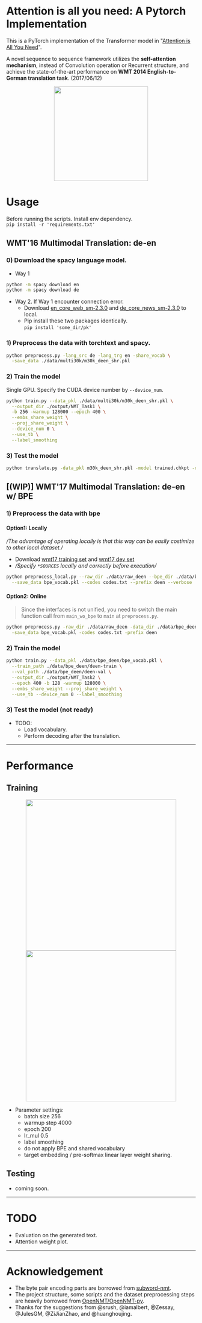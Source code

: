 # Attention is all you need: A Pytorch Implementation

This is a PyTorch implementation of the Transformer model in "[Attention is All You Need](https://arxiv.org/abs/1706.03762)". 


A novel sequence to sequence framework utilizes the **self-attention mechanism**, instead of Convolution operation or Recurrent structure, and achieve the state-of-the-art performance on **WMT 2014 English-to-German translation task**. (2017/06/12)


<p align="center">
<img src="http://imgur.com/1krF2R6.png" width="250">
</p>


# Usage
Before running the scripts. Install env dependency. \
```pip install -r 'requirements.txt'```

## WMT'16 Multimodal Translation: de-en
### 0) Download the spacy language model.
- Way 1
```bash
python -m spacy download en
python -m spacy download de
```
- Way 2. If Way 1 encounter connection error.
  - Download [en_core_web_sm-2.3.0](https://github.com/explosion/spacy-models/releases/download/en_core_web_sm-2.3.0/en_core_web_sm-2.3.0.tar.gz) and [de_core_news_sm-2.3.0](https://github.com/explosion/spacy-models/releases/download/en_core_web_sm-2.3.0/en_core_web_sm-2.3.0.tar.gz) to local.
  - Pip install these two packages identically. \
  ```pip install 'some_dir/pk'```

### 1) Preprocess the data with torchtext and spacy.
```bash
python preprocess.py -lang_src de -lang_trg en -share_vocab \
  -save_data ./data/multi30k/m30k_deen_shr.pkl
```

### 2) Train the model
Single GPU. Specify the CUDA device number by ```--device_num```.
```bash
python train.py --data_pkl ./data/multi30k/m30k_deen_shr.pkl \
  --output_dir ./output/NMT_Task1 \
  -b 256 -warmup 128000 --epoch 400 \
  --embs_share_weight \
  --proj_share_weight \
  --device_num 0 \
  --use_tb \
  --label_smoothing
```

### 3) Test the model
```bash
python translate.py -data_pkl m30k_deen_shr.pkl -model trained.chkpt -output prediction.txt
```



## [(WIP)] WMT'17 Multimodal Translation: de-en w/ BPE
### 1) Preprocess the data with bpe
#### Option1: Locally
*/The advantage of operating locally is that this way can be easily costimize to other local dataset./*
- Download [wmt17 training set](http://data.statmt.org/wmt17/translation-task/training-parallel-nc-v12.tgz) and
[wmt17 dev set](http://data.statmt.org/wmt17/translation-task/dev.tgz)
- */Specify ```*SOURCES``` locally and correctly before execution/*
```bash
python preprocess_local.py --raw_dir ./data/raw_deen --bpe_dir ./data/bpe_deen \
  --save_data bpe_vocab.pkl --codes codes.txt --prefix deen --verbose
```

#### Option2: Online
> Since the interfaces is not unified, you need to switch the main function call from `main_wo_bpe` to `main` at ```preprocess.py```.
```bash
python preprocess.py -raw_dir ./data/raw_deen -data_dir ./data/bpe_deen \
  -save_data bpe_vocab.pkl -codes codes.txt -prefix deen
```

### 2) Train the model
```bash
python train.py --data_pkl ./data/bpe_deen/bpe_vocab.pkl \
  --train_path ./data/bpe_deen/deen-train \
  --val_path ./data/bpe_deen/deen-val \
  --output_dir ./output/NMT_Task2 \
  --epoch 400 -b 128 -warmup 128000 \
  --embs_share_weight --proj_share_weight \
  --use_tb --device_num 0 --label_smoothing
```

### 3) Test the model (not ready)
- TODO:
	- Load vocabulary.
	- Perform decoding after the translation.
---
# Performance
## Training

<p align="center">
<img src="https://i.imgur.com/S2EVtJx.png" width="400">
<img src="https://i.imgur.com/IZQmUKO.png" width="400">
</p>

- Parameter settings:
  - batch size 256 
  - warmup step 4000 
  - epoch 200 
  - lr_mul 0.5
  - label smoothing 
  - do not apply BPE and shared vocabulary
  - target embedding / pre-softmax linear layer weight sharing. 
 
  
## Testing 
- coming soon.
---
# TODO
  - Evaluation on the generated text.
  - Attention weight plot.
---
# Acknowledgement
- The byte pair encoding parts are borrowed from [subword-nmt](https://github.com/rsennrich/subword-nmt/).
- The project structure, some scripts and the dataset preprocessing steps are heavily borrowed from [OpenNMT/OpenNMT-py](https://github.com/OpenNMT/OpenNMT-py).
- Thanks for the suggestions from @srush, @iamalbert, @Zessay, @JulesGM, @ZiJianZhao, and @huanghoujing.
